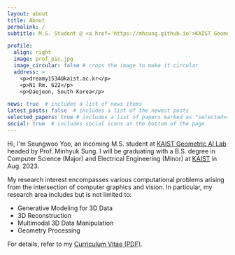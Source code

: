 ```yaml
---
layout: about
title: About
permalink: /
subtitle: M.S. Student @ <a href='https://mhsung.github.io'>KAIST Geometric AI Lab</a>.

profile:
  align: right
  image: prof_pic.jpg
  image_circular: false # crops the image to make it circular
  address: >
    <p>dreamy1534@kaist.ac.kr</p>
    <p>N1 Rm. 622</p>
    <p>Daejeon, South Korea</p>

news: true  # includes a list of news items
latest_posts: false  # includes a list of the newest posts
selected_papers: true # includes a list of papers marked as "selected={true}"
social: true  # includes social icons at the bottom of the page
---
```


Hi, I'm Seungwoo Yoo, an incoming M.S. student at [KAIST Geometric AI Lab](https://mhsung.github.io) headed by Prof. Minhyuk Sung. I will be graduating with a B.S. degree in Computer Science (Major) and Electrical Engineering (Minor) at [KAIST](https://www.kaist.ac.kr/en/) in Aug. 2023.

My research interest encompasses various computational problems arising from the intersection of computer graphics and vision. In particular, my research area includes but is not limited to:
- Generative Modeling for 3D Data
- 3D Reconstruction
- Multimodal 3D Data Manipulation
- Geometry Processing

For details, refer to my [Curriculum Vitae (PDF)](assets/pdf/CV.pdf).
